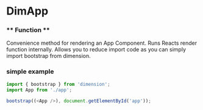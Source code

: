# DimApp
### ** Function **

Convenience method for rendering an App Component. Runs Reacts render function internally.
Allows you to reduce import code as you can simply import bootstrap from dimension.

### simple example
``` javascript
import { bootstrap } from 'dimension';
import App from './app';

bootstrap((<App />), document.getElementById('app'));
```